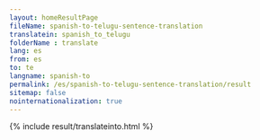 ```yaml
---
layout: homeResultPage
fileName: spanish-to-telugu-sentence-translation
translatein: spanish_to_telugu
folderName : translate
lang: es
from: es
to: te
langname: spanish-to
permalink: /es/spanish-to-telugu-sentence-translation/result
sitemap: false
nointernationalization: true
---
```

{% include result/translateinto.html %}

<script src="/js/result/translation.js" data-foldername="{{page.folderName}}" data-lang="{{page.lang}}"></script>

